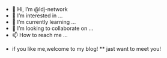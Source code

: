 - 👋 Hi, I’m @ldj-network
- 👀 I’m interested in ...
- 🌱 I’m currently learning ...
- 💞️ I’m looking to collaborate on ...
- 📫 How to reach me ...
* if you like me,welcome to my blog!
** jast want to meet you!

<!---
ldj-network/ldj-network is a ✨ special ✨ repository because its `README.md` (this file) appears on your GitHub profile.
You can click the Preview link to take a look at your changes.
--->
